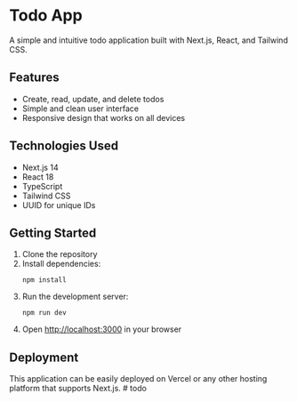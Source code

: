 # Todo App

A simple and intuitive todo application built with Next.js, React, and Tailwind CSS.

## Features

- Create, read, update, and delete todos
- Simple and clean user interface
- Responsive design that works on all devices

## Technologies Used

- Next.js 14
- React 18
- TypeScript
- Tailwind CSS
- UUID for unique IDs

## Getting Started

1. Clone the repository
2. Install dependencies:
   ```
   npm install
   ```
3. Run the development server:
   ```
   npm run dev
   ```
4. Open [http://localhost:3000](http://localhost:3000) in your browser

## Deployment

This application can be easily deployed on Vercel or any other hosting platform that supports Next.js. # todo
